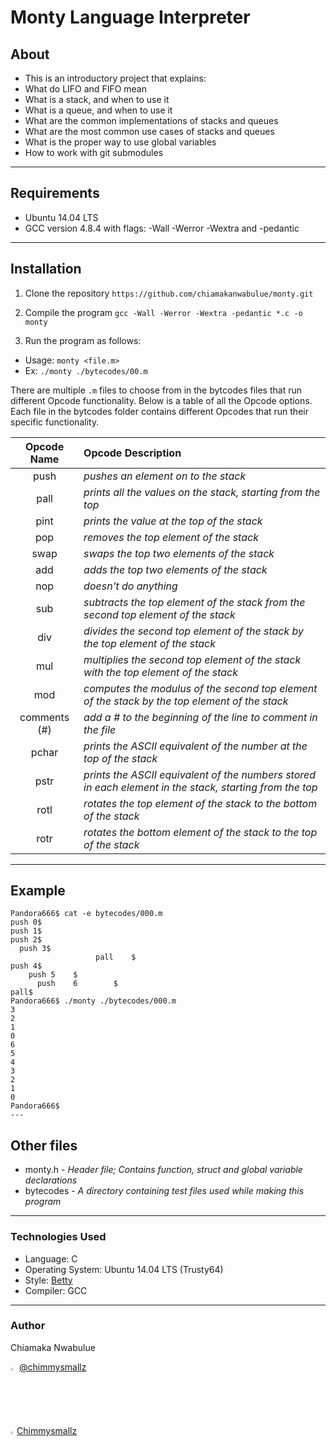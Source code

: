 # Monty Language Interpreter
## About
- This is an introductory project that explains:
- What do LIFO and FIFO mean
- What is a stack, and when to use it
- What is a queue, and when to use it
- What are the common implementations of stacks and queues
- What are the most common use cases of stacks and queues
- What is the proper way to use global variables
- How to work with git submodules
---

## Requirements
- Ubuntu 14.04 LTS
- GCC version 4.8.4 with flags: -Wall -Werror -Wextra and -pedantic
---

## Installation
1. Clone the repository
`https://github.com/chiamakanwabulue/monty.git`

2. Compile the program
`gcc -Wall -Werror -Wextra -pedantic *.c -o monty`

3. Run the program as follows:
- Usage: `monty <file.m>`
- Ex: `./monty ./bytecodes/00.m`

There are multiple `.m` files to choose from in the bytcodes files that run different Opcode functionality. Below is a table of all the Opcode options. Each file in the bytcodes folder contains different Opcodes that run their specific functionality.

| Opcode Name   | Opcode Description |
| :-----------: | :------------------- |
| push          | *pushes an element on to the stack* |
| pall          | *prints all the values on the stack, starting from the top* |
| pint          | *prints the value at the top of the stack* |
| pop           | *removes the top element of the stack* |
| swap          | *swaps the top two elements of the stack* |
| add           | *adds the top two elements of the stack* |
| nop           | *doesn't do anything* |
| sub           | *subtracts the top element of the stack from the second top element of the stack* |
| div           | *divides the second top element of the stack by the top element of the stack* |
| mul           | *multiplies the second top element of the stack with the top element of the stack* |
| mod           | *computes the modulus of the second top element of the stack by the top element of the stack* |
| comments (#)  | *add a # to the beginning of the line to comment in the file* |
| pchar         | *prints the ASCII equivalent of the number at the top of the stack* |
| pstr          | *prints the ASCII equivalent of the numbers stored in each element in the stack, starting from the top* |
| rotl          | *rotates the top element of the stack to the bottom of the stack* |
| rotr          | *rotates the bottom element of the stack to the top of the stack* |

---

## Example
```
Pandora666$ cat -e bytecodes/000.m
push 0$
push 1$
push 2$
  push 3$
                   pall    $
push 4$
    push 5    $
      push    6        $
pall$
Pandora666$ ./monty ./bytecodes/000.m
3
2
1
0
6
5
4
3
2
1
0
Pandora666$
---
```
## Other files

- monty.h - *Header file; Contains function, struct and global variable declarations*
- bytecodes - *A directory containing test files used while making this program*
---
   
### Technologies Used
* Language: C
* Operating System: Ubuntu 14.04 LTS (Trusty64)
* Style: [Betty](https://github.com/holbertonschool/Betty)
* Compiler: GCC
---

### Author
Chiamaka Nwabulue

<img src="http://pluspng.com/img-png/twitter-png-file-png-image-200.png" width=2% height=2%/> [@chimmysmallz](https://twitter.com/chimmysmallz) 

<img src="https://assets-cdn.github.com/images/icons/emoji/octocat.png" width=2% height=2%/>[Chimmysmallz](https://github.com/Chimmysmallz)

